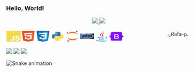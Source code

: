 ### Hello, World!

<div align="center">
  <a href="https://github.com/rafaelleitedasilva">
  <img height="150em" src="https://github-readme-stats.vercel.app/api?username=rafaelleitedasilva&show_icons=true&theme=tokyonight&include_all_commits=true&count_private=true"/>
  <img height="150em" src="https://github-readme-stats.vercel.app/api/top-langs/?username=rafaelleitedasilva&layout=compact&langs_count=7&theme=tokyonight"/>
  </a>
</div>  
  <div style="display: inline_block;" align="center" margin="auto"><br>
  <a style="text-decoration: none;" href="https://github.com/rafaelleitedasilva">
   <img align="left" alt="Rafael-Js" height="30" width="40" src="https://raw.githubusercontent.com/devicons/devicon/master/icons/javascript/javascript-plain.svg">
   <img align="left" alt="Rafael-HTML" height="30" width="40" src="https://raw.githubusercontent.com/devicons/devicon/master/icons/html5/html5-original.svg"> 
   <img align="left"  alt="Rafael-CSS" height="30" width="40" src="https://raw.githubusercontent.com/devicons/devicon/master/icons/css3/css3-original.svg">
   <img align="left" alt="Rafael-Python" height="30" width="40" src="https://raw.githubusercontent.com/devicons/devicon/master/icons/python/python-original.svg">
    <img align="left" alt="Rafael-jupyter" height="30" width="40" src="https://raw.githubusercontent.com/devicons/devicon/master/icons/jupyter/jupyter-original.svg">
    <img align="left" alt="Rafael-php" height="30" width="40" src="https://raw.githubusercontent.com/devicons/devicon/master/icons/php/php-original.svg">
    <img align="left" alt="Rafael-java" height="30" width="40" src="https://raw.githubusercontent.com/devicons/devicon/master/icons/java/java-original.svg">
    <img align="left" alt="Rafael-bootstrap" height="30" width="40" src="https://raw.githubusercontent.com/devicons/devicon/master/icons/bootstrap/bootstrap-original.svg">

    
    
  <img align="right" alt="Rafa-pic" height="150" style="border-radius:50px;" src="https://media.discordapp.net/attachments/944560303067242519/944568302624186368/ezgif.com-gif-maker.gif?width=676&height=676">
  </div>
  <br>
  
  ##
  
  <div>
  <a href="https://www.instagram.com/1car0_/" target="_blank"><img src="https://img.shields.io/badge/-Instagram-%23E4405F?style=for-the-badge&logo=instagram&logoColor=white" target="_blank"></a>
 <a href="mailto:rafael.leite.14@hotmail.com" target="_blank"><img src="https://img.shields.io/badge/Microsoft_Outlook-0078D4?style=for-the-badge&logo=microsoft-outlook&logoColor=white" target="_blank"></a> 
  <a href="https://www.linkedin.com/in/rafael-leite-da-silva-10654a222/" target="_blank"><img src="https://img.shields.io/badge/-LinkedIn-%230077B5?style=for-the-badge&logo=linkedin&logoColor=white" target="_blank"><a/>
    
  ![Snake animation](https://github.com/rafaelleitedasilva/rafaelleitedasilva/blob/output/github-contribution-grid-snake.svg)
    
  </div>
